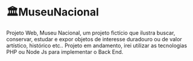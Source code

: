 # 🏛️MuseuNacional
Projeto Web, Museu Nacional, um projeto fictício que ilustra buscar, conservar, estudar e expor objetos de interesse duradouro ou de valor artístico, histórico etc.. Projeto em andamento, irei utilizar as tecnologias PHP ou Node Js para implementar o Back End.
